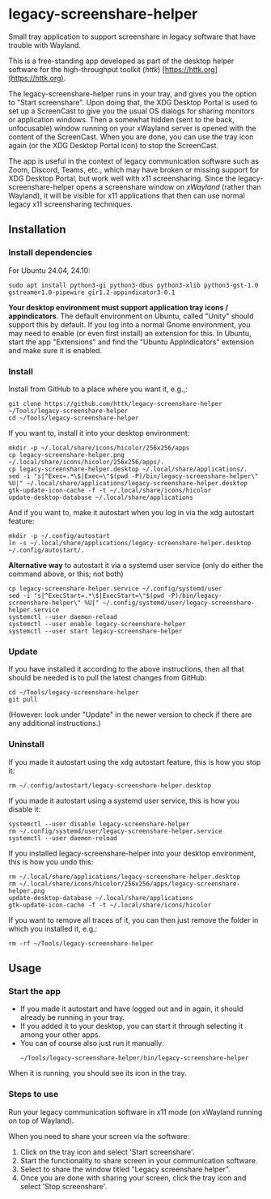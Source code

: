 # legacy-screenshare-helper

Small tray application to support screenshare in legacy software that have trouble with Wayland.

This is a free-standing app developed as part of the desktop helper software for the high-throughput toolkit (*httk*) [https://httk.org](https://httk.org).

The legacy-screenshare-helper runs in your tray, and gives you the option to "Start screenshare". Upon doing that, the XDG Desktop Portal is used to set up a ScreenCast to give you the usual OS dialogs for sharing monitors or application windows. Then a somewhat hidden (sent to the back, unfocusable) window running on your xWayland server is opened with the content of the ScreenCast. When you are done, you can use the tray icon again (or the XDG Desktop Portal icon) to stop the ScreenCast.

The app is useful in the context of legacy communication software such as Zoom, Discord, Teams, etc., which may have broken or missing support for XDG Desktop Portal, but work well with x11 screensharing. Since the legacy-screenshare-helper opens a screenshare window on *xWayland* (rather than Wayland), it will be visible for x11 applications that then can use normal legacy x11 screensharing techniques.

## Installation

### Install dependencies

For Ubuntu 24.04, 24.10:
```
sudo apt install python3-gi python3-dbus python3-xlib python3-gst-1.0 gstreamer1.0-pipewire gir1.2-appindicator3-0.1
```

**Your desktop environment must support application tray icons / appindicators**. 
The default environment on Ubuntu, called "Unity" should support this by default.
If you log into a normal Gnome environment, you may need to enable (or even first install) an extension for this.
In Ubuntu, start the app "Extensions" and find the "Ubuntu AppIndicators" extension and make sure it is enabled.


### Install
Install from GitHub to a place where you want it, e.g.,:
```
git clone https://github.com/httk/legacy-screenshare-helper ~/Tools/legacy-screenshare-helper
cd ~/Tools/legacy-screenshare-helper
```
If you want to, install it into your desktop environment:
```
mkdir -p ~/.local/share/icons/hicolor/256x256/apps
cp legacy-screenshare-helper.png ~/.local/share/icons/hicolor/256x256/apps/.
cp legacy-screenshare-helper.desktop ~/.local/share/applications/.
sed -i "s|^Exec=.*\$|Exec=\"$(pwd -P)/bin/legacy-screenshare-helper\" %U|" ~/.local/share/applications/legacy-screenshare-helper.desktop
gtk-update-icon-cache -f -t ~/.local/share/icons/hicolor
update-desktop-database ~/.local/share/applications
```
And if you want to, make it autostart when you log in via the xdg autostart feature:
```
mkdir -p ~/.config/autostart
ln -s ~/.local/share/applications/legacy-screenshare-helper.desktop ~/.config/autostart/.
```

**Alternative way** to autostart it via a systemd user service (only do either the command above, or this; not both)
```
cp legacy-screenshare-helper.service ~/.config/systemd/user
sed -i "s|^ExecStart=.*\$|ExecStart=\"$(pwd -P)/bin/legacy-screenshare-helper\" %U|" ~/.config/systemd/user/legacy-screenshare-helper.service
systemctl --user daemon-reload
systemctl --user enable legacy-screenshare-helper
systemctl --user start legacy-screenshare-helper
```

### Update

If you have installed it according to the above instructions, then all that should be needed is to pull the latest changes from GitHub:
```
cd ~/Tools/legacy-screenshare-helper
git pull
```
(However: look under "Update" in the newer version to check if there are any additional instructions.)

### Uninstall

If you made it autostart using the xdg autostart feature, this is how you stop it:
```
rm ~/.config/autostart/legacy-screenshare-helper.desktop
```

If you made it autostart using a systemd user service, this is how you disable it:
```
systemctl --user disable legacy-screenshare-helper
rm ~/.config/systemd/user/legacy-screenshare-helper.service
systemctl --user daemon-reload
```

If you installed legacy-screenshare-helper into your desktop environment, this is how you undo this:
```
rm ~/.local/share/applications/legacy-screenshare-helper.desktop
rm ~/.local/share/icons/hicolor/256x256/apps/legacy-screenshare-helper.png
update-desktop-database ~/.local/share/applications
gtk-update-icon-cache -f -t ~/.local/share/icons/hicolor
```

If you want to remove all traces of it, you can then just remove the folder in which you installed it, e.g.:
```
rm -rf ~/Tools/legacy-screenshare-helper
```

## Usage

### Start the app

* If you made it autostart and have logged out and in again, it should already be running in your tray.
* If you added it to your desktop, you can start it through selecting it among your other apps.
* You can of course also just run it manually:
  ```
  ~/Tools/legacy-screenshare-helper/bin/legacy-screenshare-helper
  ```

When it is running, you should see its icon in the tray.

### Steps to use

Run your legacy communication software in x11 mode (on xWayland running on top of Wayland). 

When you need to share your screen via the software:

1. Click on the tray icon and select 'Start screenshare'.
2. Start the functionality to share screen in your communication software.
3. Select to share the window titled "Legacy screenshare helper".
4. Once you are done with sharing your screen, click the tray icon and select 'Stop screenshare'.
